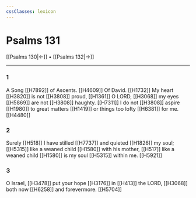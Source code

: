 ```yaml
---
cssClasses: lexicon
---
```


# Psalms 131

[[Psalms 130|←]] • [[Psalms 132|→]]

---

### 1
A Song [[H7892]] of Ascents. [[H4609]] Of David. [[H1732]] My heart [[H3820]] is not [[H3808]] proud, [[H1361]] O LORD, [[H3068]] my eyes [[H5869]] are not [[H3808]] haughty. [[H7311]] I do not [[H3808]] aspire [[H1980]] to great matters [[H1419]] or things too lofty [[H6381]] for me. [[H4480]]

### 2
Surely [[H518]] I have stilled [[H7737]] and quieted [[H1826]] my soul; [[H5315]] like a weaned child [[H1580]] with his mother, [[H517]] like a weaned child [[H1580]] is my soul [[H5315]] within me. [[H5921]]

### 3
O Israel, [[H3478]] put your hope [[H3176]] in [[H413]] the LORD, [[H3068]] both now [[H6258]] and forevermore. [[H5704]]

